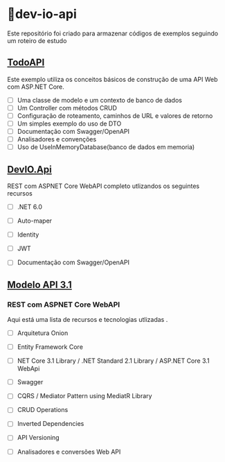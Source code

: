 # 📑dev-io-api
Este repositório foi criado para armazenar códigos de exemplos seguindo um roteiro de estudo

## [TodoAPI](https://github.com/mrbol/dev-io-api/tree/master/TodoApi)
Este exemplo utiliza os conceitos básicos de construção de uma API Web com ASP.NET Core.

- [ ] Uma classe de modelo e um contexto de banco de dados
- [ ] Um Controller com métodos CRUD
- [ ] Configuração de roteamento, caminhos de URL e valores de retorno
- [ ] Um simples exemplo do uso de DTO
- [ ] Documentação com Swagger/OpenAPI
- [ ] Analisadores e convenções
- [ ] Uso de UseInMemoryDatabase(banco de dados em memoria) 

## [DevIO.Api](https://github.com/mrbol/dev-io-api/tree/master/DevIO.Api)

REST com ASPNET Core WebAPI completo utlizandos os seguintes recursos

- [ ] .NET 6.0
- [ ] Auto-maper
- [ ] Identity
- [ ] JWT
- [ ] Documentação com Swagger/OpenAPI


##  [Modelo API 3.1](https://github.com/mrbol/dev-io-api/tree/master/ModeloApi3_1/Solution1)
### REST com ASPNET Core WebAPI

Aqui está uma lista de recursos e tecnologias utlizadas .

- [ ] Arquitetura Onion
- [ ] Entity Framework Core
- [ ] NET Core 3.1 Library / .NET Standard 2.1 Library / ASP.NET Core 3.1 WebApi
- [ ] Swagger
- [ ] CQRS / Mediator Pattern using MediatR Library
- [ ] CRUD Operations
- [ ] Inverted Dependencies
- [ ] API Versioning
- [ ] Analisadores e conversões Web API


